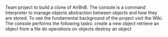 Team project to build a clone of AirBnB.
The console is a command interpreter to manage objects abstraction between objects and how they are stored.
To see the fundamental background of the project visit the Wiki.
The console performs the following tasks:
create a new object
retrieve an object from a file
do operations on objects
destroy an object
